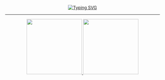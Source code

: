 <p align="center">
  <a href="https://github.com/kaio-sumikawa">
    <img src="https://readme-typing-svg.demolab.com?font=Fira+Code&pause=1000&color=00FF00&center=true&vCenter=true&width=435&lines=Hello%2C+World!+I'm+Kaio+Sumikawa" alt="Typing SVG">
  </a>
</p>

<hr>

<p align="center">
    <a href="https://github.com/KaioSumikawa">
      <img height="180em" src="https://github-readme-stats.vercel.app/api?username=KaioSumikawa&show_icons=true&theme=dracula&include_all_commits=true&count_private=true"/>
      <img height="180em" src="https://github-readme-stats.vercel.app/api/top-langs/?username=kaiosumikawa&layout=compact&langs_count=16&theme=dracula"/>
    </a>
</p>


